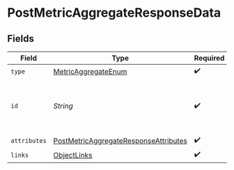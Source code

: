 # PostMetricAggregateResponseData


## Fields

| Field                                                                                                     | Type                                                                                                      | Required                                                                                                  | Description                                                                                               |
| --------------------------------------------------------------------------------------------------------- | --------------------------------------------------------------------------------------------------------- | --------------------------------------------------------------------------------------------------------- | --------------------------------------------------------------------------------------------------------- |
| `type`                                                                                                    | [MetricAggregateEnum](../../models/components/MetricAggregateEnum.md)                                     | :heavy_check_mark:                                                                                        | N/A                                                                                                       |
| `id`                                                                                                      | *String*                                                                                                  | :heavy_check_mark:                                                                                        | Ephemeral ID associated with the aggregation query                                                        |
| `attributes`                                                                                              | [PostMetricAggregateResponseAttributes](../../models/components/PostMetricAggregateResponseAttributes.md) | :heavy_check_mark:                                                                                        | N/A                                                                                                       |
| `links`                                                                                                   | [ObjectLinks](../../models/components/ObjectLinks.md)                                                     | :heavy_check_mark:                                                                                        | N/A                                                                                                       |